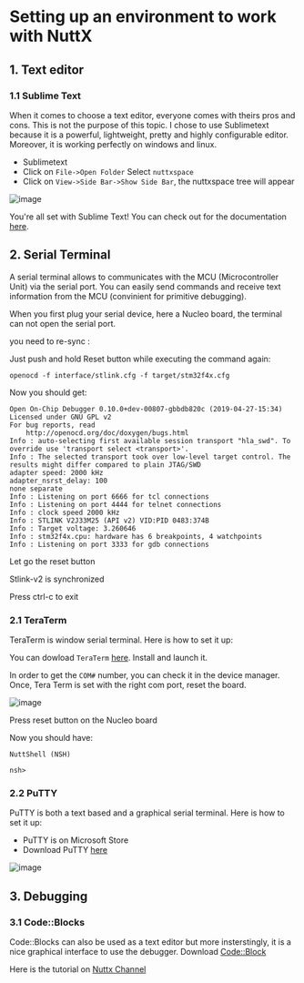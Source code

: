 # Setting up an environment to work with NuttX


## 1. Text editor

### 1.1 Sublime Text

When it comes to choose a text editor, everyone comes with theirs pros and cons. This is not the purpose of this topic. I chose to use Sublimetext because it is a powerful, lightweight, pretty and highly configurable editor. Moreover, it is working perfectly on windows and linux.

- Sublimetext
- Click on `File->Open Folder` Select `nuttxspace`
- Click on `View->Side Bar->Show Side Bar`, the nuttxspace tree will appear

![image](https://user-images.githubusercontent.com/5957713/56865309-ed7abe80-69cc-11e9-96ca-126bfabd77b4.png)

You're all set with Sublime Text! You can check out for the documentation [here](https://www.sublimetext.com/docs/3/).


## 2. Serial Terminal

A serial terminal allows to communicates with the MCU (Microcontroller Unit) via the serial port. You can easily send commands and receive text information from the MCU (convinient for primitive debugging).

When you first plug your serial device, here a Nucleo board, the terminal can not open the serial port.

you need to re-sync :

Just push and hold Reset button while executing the command again:
```
openocd -f interface/stlink.cfg -f target/stm32f4x.cfg
```
Now you should get:
```
Open On-Chip Debugger 0.10.0+dev-00807-gbbdb820c (2019-04-27-15:34)
Licensed under GNU GPL v2
For bug reports, read
	http://openocd.org/doc/doxygen/bugs.html
Info : auto-selecting first available session transport "hla_swd". To override use 'transport select <transport>'.
Info : The selected transport took over low-level target control. The results might differ compared to plain JTAG/SWD
adapter speed: 2000 kHz
adapter_nsrst_delay: 100
none separate
Info : Listening on port 6666 for tcl connections
Info : Listening on port 4444 for telnet connections
Info : clock speed 2000 kHz
Info : STLINK V2J33M25 (API v2) VID:PID 0483:374B
Info : Target voltage: 3.260646
Info : stm32f4x.cpu: hardware has 6 breakpoints, 4 watchpoints
Info : Listening on port 3333 for gdb connections
```
Let go the reset button

Stlink-v2 is synchronized

Press ctrl-c to exit

### 2.1 TeraTerm

TeraTerm is window serial terminal. Here is how to set it up:

You can dowload `TeraTerm` [here](https://ttssh2.osdn.jp/). Install and launch it.

In order to get the `COM#` number, you can check it in the device manager. Once, Tera Term is set with the right com port,
reset the board.

![image](https://bertvoldenuit.github.io/Nuttx-mdwiki/en/pages/uploads/images/device_com_number.png)


Press reset button on the Nucleo board


Now you should have:

```
NuttShell (NSH)                                                                 
                                                                                
nsh> 
```

### 2.2 PuTTY

PuTTY is both a text based and a graphical serial terminal. Here is how to set it up:

- PuTTY is on Microsoft Store
- Download PuTTY [here](https://www.putty.org/)


![image](https://user-images.githubusercontent.com/5957713/56864861-d1c0e980-69c7-11e9-91f5-cdc7d1f4062b.png)


## 3. Debugging

### 3.1 Code::Blocks

Code::Blocks can also be used as a text editor but more insterstingly, it is a nice graphical interface to use the debugger.
Download [Code::Block](https://www.putty.org/)

Here is the tutorial on [Nuttx Channel](https://www.youtube.com/watch?v=KSkv9sOLh4U&list=PLd73yQk5Fd8JEsVD-lhwYRQKVu6glfDa8&index=4)


